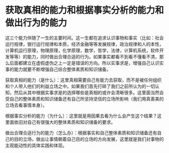 # 获取真相的能力和根据事实分析的能力和做出行为的能力

这三个能力伴随了一生的主要时间。这一生都在追求认识事物和事实（比如：社会运行规律，银行运行规律和本质，经济金融等等发展规律，政治规律和人的本性，计算机运行原理，物理原理，化学原理，数学，哲学，法律，计算机系统，软件开发等等）的能力，同时做出合理合适的行为。如果事实都看不到看不懂看不清，那么后面都建立在虚假虚伪之上一定是错误的方向。所以实事求是，增强自己认识实事的能力就要不断增强自己综合整体素质和知识储备。

获取真相的能力（是什么）：这里真相需要自己有能力去获取，而不是被任何组织和个人带入他们的利益立场之中。如果我们首先打碎了我们之前所认为的一切认知，然后从其中根据实事求是的选择哪些是真相的或许会清晰很多。这里面当然会受自己的整体素质和知识储备还有自己所坚持坚信的立场所影响（我们用真善美的立场去看事情本身）。

根据事实分析的能力（为什么）：这里就是用因果去看为什么会产生这个结果？这里面依旧对自己有很强大的整体素质和知识储备的要求。

做出合理合适行为的能力（怎么办）：根据事实和自己整体素质和知识储备还有自己的目的立场，做出让事情朝着自己目的立场的方向发展，这里就是我们对事物的主观能动性的具体实践和体现。
